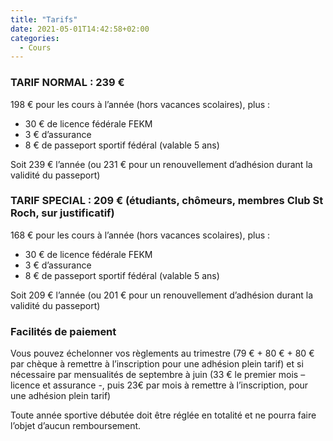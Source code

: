 ```yaml
---
title: "Tarifs"
date: 2021-05-01T14:42:58+02:00
categories:
  - Cours
---
```


### TARIF NORMAL : 239 €

198 € pour les cours à l’année (hors vacances scolaires), plus :

- 30 € de licence fédérale FEKM
- 3 € d’assurance
- 8 € de passeport sportif fédéral (valable 5 ans)

Soit 239 € l’année (ou 231 € pour un renouvellement d’adhésion durant la validité du passeport)

### TARIF SPECIAL : 209 € (étudiants, chômeurs, membres Club St Roch, sur justificatif)

168 € pour les cours à l’année (hors vacances scolaires), plus :

- 30 € de licence fédérale FEKM
- 3 € d’assurance
- 8 € de passeport sportif fédéral (valable 5 ans)

Soit 209 € l’année (ou 201 € pour un renouvellement d’adhésion durant la validité du passeport)

### Facilités de paiement

Vous pouvez échelonner vos règlements au trimestre (79 € + 80 € + 80 € par chèque à remettre à l’inscription pour une adhésion plein tarif) et si nécessaire par mensualités de septembre à juin (33 € le premier mois – licence et assurance -, puis 23€ par mois à remettre à l’inscription, pour une adhésion plein tarif)

Toute année sportive débutée doit être réglée en totalité et ne pourra faire l’objet d’aucun remboursement.
